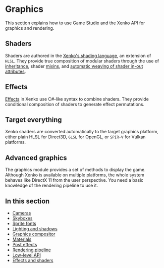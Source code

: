 # Graphics

This section explains how to use Game Studio and the Xenko API for graphics and rendering.

## Shaders

Shaders are authored in the [Xenko's shading language](effects-and-shaders/shading-language/index.md), an extension of `HLSL`. They provide true composition of modular shaders through the use of [inheritance](effects-and-shaders/shading-language/shader-classes-mixins-and-inheritance.md), shader [mixins](effects-and-shaders/shading-language/composition.md), and [automatic weaving of shader in-out attributes](effects-and-shaders/shading-language/automatic-shader-stage-input-output.md).

## Effects

[Effects](effects-and-shaders/effect-language.md) in Xenko use C#-like syntax to combine shaders. They provide conditional composition of shaders to generate effect permutations.

## Target everything

Xenko shaders are converted automatically to the target graphics platform, either plain HLSL for Direct3D, `GLSL` for OpenGL, or `SPIR-V` for Vulkan platforms.

## Advanced graphics

The graphics module provides a set of methods to display the game. Although Xenko is available on multiple platforms, the whole system behaves like DirectX 11 from the user perspective. You need a basic knowledge of the rendering pipeline to use it.

## In this section

* [Cameras](cameras.md)
* [Skyboxes](skyboxes.md)
* [Sprite fonts](sprite-fonts.md)
* [Lighting and shadows](lights-and-shadows/index.md)
* [Graphics compositor](graphics-compositor/index.md)
* [Materials](materials/index.md)
* [Post effects](post-effects/index.md)
* [Rendering pipeline](rendering-pipeline/index.md)
* [Low-level API](low-level-api/index.md)
* [Effects and shaders](effects-and-shaders/index.md)
